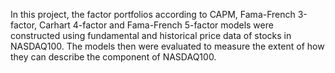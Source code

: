 In this project, the factor portfolios according to CAPM, Fama-French 3-factor, Carhart 4-factor and Fama-French 5-factor models were constructed using fundamental and historical price data of stocks in NASDAQ100. The models then were evaluated to measure the extent of how they can describe the component of NASDAQ100.
